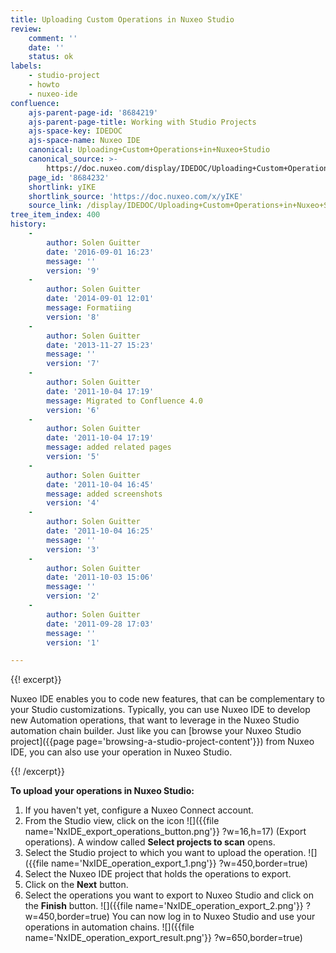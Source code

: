 ```yaml
---
title: Uploading Custom Operations in Nuxeo Studio
review:
    comment: ''
    date: ''
    status: ok
labels:
    - studio-project
    - howto
    - nuxeo-ide
confluence:
    ajs-parent-page-id: '8684219'
    ajs-parent-page-title: Working with Studio Projects
    ajs-space-key: IDEDOC
    ajs-space-name: Nuxeo IDE
    canonical: Uploading+Custom+Operations+in+Nuxeo+Studio
    canonical_source: >-
        https://doc.nuxeo.com/display/IDEDOC/Uploading+Custom+Operations+in+Nuxeo+Studio
    page_id: '8684232'
    shortlink: yIKE
    shortlink_source: 'https://doc.nuxeo.com/x/yIKE'
    source_link: /display/IDEDOC/Uploading+Custom+Operations+in+Nuxeo+Studio
tree_item_index: 400
history:
    -
        author: Solen Guitter
        date: '2016-09-01 16:23'
        message: ''
        version: '9'
    -
        author: Solen Guitter
        date: '2014-09-01 12:01'
        message: Formatiing
        version: '8'
    -
        author: Solen Guitter
        date: '2013-11-27 15:23'
        message: ''
        version: '7'
    -
        author: Solen Guitter
        date: '2011-10-04 17:19'
        message: Migrated to Confluence 4.0
        version: '6'
    -
        author: Solen Guitter
        date: '2011-10-04 17:19'
        message: added related pages
        version: '5'
    -
        author: Solen Guitter
        date: '2011-10-04 16:45'
        message: added screenshots
        version: '4'
    -
        author: Solen Guitter
        date: '2011-10-04 16:25'
        message: ''
        version: '3'
    -
        author: Solen Guitter
        date: '2011-10-03 15:06'
        message: ''
        version: '2'
    -
        author: Solen Guitter
        date: '2011-09-28 17:03'
        message: ''
        version: '1'

---
```

{{! excerpt}}

Nuxeo IDE enables you to code new features, that can be complementary to your Studio customizations. Typically, you can use Nuxeo IDE to develop new Automation operations, that want to leverage in the Nuxeo Studio automation chain builder. Just like you can [browse your Nuxeo Studio project]({{page page='browsing-a-studio-project-content'}}) from Nuxeo IDE, you can also use your operation in Nuxeo Studio.

{{! /excerpt}}

**To upload your operations in Nuxeo Studio:**

1.  If you haven't yet, configure a Nuxeo Connect account.
2.  From the Studio view, click on the icon ![]({{file name='NxIDE_export_operations_button.png'}} ?w=16,h=17) (Export operations).
    A window called **Select projects to scan** opens.
3.  Select the Studio project to which you want to upload the operation.
    ![]({{file name='NxIDE_operation_export_1.png'}} ?w=450,border=true)
4.  Select the Nuxeo IDE project that holds the operations to export.
5.  Click on the **Next** button.
6.  Select the operations you want to export to Nuxeo Studio and click on the **Finish** button.
    ![]({{file name='NxIDE_operation_export_2.png'}} ?w=450,border=true)
    You can now log in to Nuxeo Studio and use your operations in automation chains.
    ![]({{file name='NxIDE_operation_export_result.png'}} ?w=650,border=true)

&nbsp;
